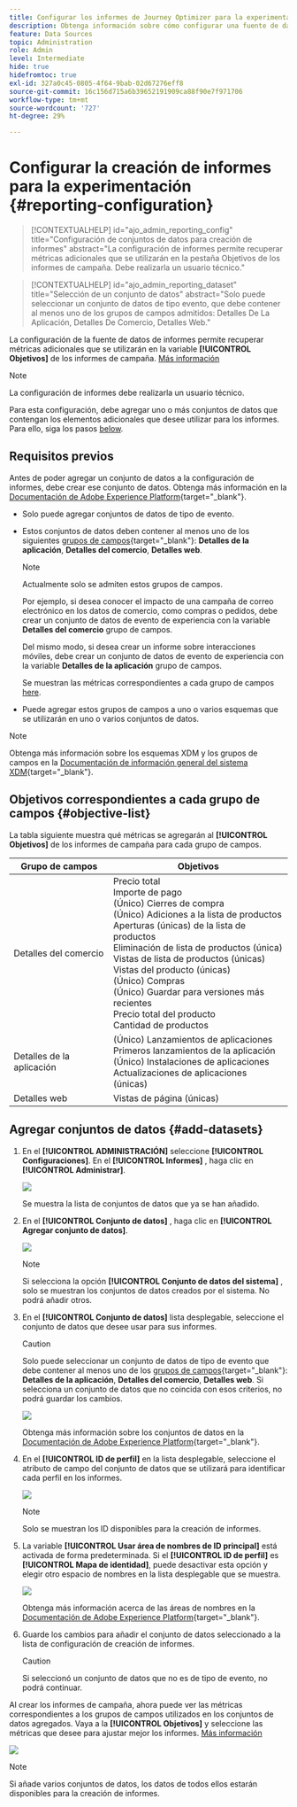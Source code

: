 ```yaml
---
title: Configurar los informes de Journey Optimizer para la experimentación
description: Obtenga información sobre cómo configurar una fuente de datos de creación de informes
feature: Data Sources
topic: Administration
role: Admin
level: Intermediate
hide: true
hidefromtoc: true
exl-id: 327a0c45-0805-4f64-9bab-02d67276eff8
source-git-commit: 16c156d715a6b39652191909ca88f90e7f971706
workflow-type: tm+mt
source-wordcount: '727'
ht-degree: 29%

---
```


# Configurar la creación de informes para la experimentación {#reporting-configuration}

>[!CONTEXTUALHELP]
>id="ajo_admin_reporting_config"
>title="Configuración de conjuntos de datos para creación de informes"
>abstract="La configuración de informes permite recuperar métricas adicionales que se utilizarán en la pestaña Objetivos de los informes de campaña. Debe realizarla un usuario técnico."

>[!CONTEXTUALHELP]
>id="ajo_admin_reporting_dataset"
>title="Selección de un conjunto de datos"
>abstract="Solo puede seleccionar un conjunto de datos de tipo evento, que debe contener al menos uno de los grupos de campos admitidos: Detalles De La Aplicación, Detalles De Comercio, Detalles Web."

<!--The reporting data source configuration allows you to define a connection to a system in order to retrieve additional information that will be used in your reports.-->

La configuración de la fuente de datos de informes permite recuperar métricas adicionales que se utilizarán en la variable **[!UICONTROL Objetivos]** de los informes de campaña. [Más información](content-experiment.md#objectives-global)

>[!NOTE]
>
>La configuración de informes debe realizarla un usuario técnico. <!--Rights?-->

Para esta configuración, debe agregar uno o más conjuntos de datos que contengan los elementos adicionales que desee utilizar para los informes. Para ello, siga los pasos [below](#add-datasets).

<!--
➡️ [Discover this feature in video](#video)
-->

## Requisitos previos


Antes de poder agregar un conjunto de datos a la configuración de informes, debe crear ese conjunto de datos. Obtenga más información en la [Documentación de Adobe Experience Platform](https://experienceleague.adobe.com/docs/experience-platform/catalog/datasets/user-guide.html?lang=es#create){target=&quot;_blank&quot;}.

* Solo puede agregar conjuntos de datos de tipo de evento.

* Estos conjuntos de datos deben contener al menos uno de los siguientes [grupos de campos](https://experienceleague.adobe.com/docs/experience-platform/xdm/tutorials/create-schema-ui.html?lang=es#field-group){target=&quot;_blank&quot;}: **Detalles de la aplicación**, **Detalles del comercio**, **Detalles web**.

   >[!NOTE]
   >
   >Actualmente solo se admiten estos grupos de campos.

   Por ejemplo, si desea conocer el impacto de una campaña de correo electrónico en los datos de comercio, como compras o pedidos, debe crear un conjunto de datos de evento de experiencia con la variable **Detalles del comercio** grupo de campos.

   Del mismo modo, si desea crear un informe sobre interacciones móviles, debe crear un conjunto de datos de evento de experiencia con la variable **Detalles de la aplicación** grupo de campos.

   Se muestran las métricas correspondientes a cada grupo de campos [here](#objective-list).

* Puede agregar estos grupos de campos a uno o varios esquemas que se utilizarán en uno o varios conjuntos de datos.

>[!NOTE]
>
>Obtenga más información sobre los esquemas XDM y los grupos de campos en la [Documentación de información general del sistema XDM](https://experienceleague.adobe.com/docs/experience-platform/xdm/home.html?lang=es){target=&quot;_blank&quot;}.

## Objetivos correspondientes a cada grupo de campos {#objective-list}

La tabla siguiente muestra qué métricas se agregarán al **[!UICONTROL Objetivos]** de los informes de campaña para cada grupo de campos.

| Grupo de campos | Objetivos |
|--- |--- |
| Detalles del comercio | Precio total<br>Importe de pago<br>(Único) Cierres de compra<br>(Único) Adiciones a la lista de productos<br>Aperturas (únicas) de la lista de productos<br>Eliminación de lista de productos (única)<br>Vistas de lista de productos (únicas)<br>Vistas del producto (únicas)<br>(Único) Compras<br>(Único) Guardar para versiones más recientes<br>Precio total del producto<br>Cantidad de productos |
| Detalles de la aplicación | (Único) Lanzamientos de aplicaciones<br>Primeros lanzamientos de la aplicación<br>(Único) Instalaciones de aplicaciones<br>Actualizaciones de aplicaciones (únicas) |
| Detalles web | Vistas de página (únicas) |

## Agregar conjuntos de datos {#add-datasets}

1. En el **[!UICONTROL ADMINISTRACIÓN]** seleccione **[!UICONTROL Configuraciones]**. En el  **[!UICONTROL Informes]** , haga clic en **[!UICONTROL Administrar]**.

   ![](assets/reporting-config-menu.png)

   Se muestra la lista de conjuntos de datos que ya se han añadido.

1. En el **[!UICONTROL Conjunto de datos]** , haga clic en **[!UICONTROL Agregar conjunto de datos]**.

   ![](assets/reporting-config-add.png)

   >[!NOTE]
   >
   >Si selecciona la opción **[!UICONTROL Conjunto de datos del sistema]** , solo se muestran los conjuntos de datos creados por el sistema. No podrá añadir otros.

1. En el **[!UICONTROL Conjunto de datos]** lista desplegable, seleccione el conjunto de datos que desee usar para sus informes.

   >[!CAUTION]
   >
   >Solo puede seleccionar un conjunto de datos de tipo de evento que debe contener al menos uno de los [grupos de campos](https://experienceleague.adobe.com/docs/experience-platform/xdm/tutorials/create-schema-ui.html#field-group){target=&quot;_blank&quot;}: **Detalles de la aplicación**, **Detalles del comercio**, **Detalles web**. Si selecciona un conjunto de datos que no coincida con esos criterios, no podrá guardar los cambios.

   ![](assets/reporting-config-datasets.png)

   Obtenga más información sobre los conjuntos de datos en la [Documentación de Adobe Experience Platform](https://experienceleague.adobe.com/docs/experience-platform/catalog/datasets/overview.html?lang=es){target=&quot;_blank&quot;}.

1. En el **[!UICONTROL ID de perfil]** en la lista desplegable, seleccione el atributo de campo del conjunto de datos que se utilizará para identificar cada perfil en los informes.

   ![](assets/reporting-config-profile-id.png)

   >[!NOTE]
   >
   >Solo se muestran los ID disponibles para la creación de informes.

1. La variable **[!UICONTROL Usar área de nombres de ID principal]** está activada de forma predeterminada. Si el **[!UICONTROL ID de perfil]** es **[!UICONTROL Mapa de identidad]**, puede desactivar esta opción y elegir otro espacio de nombres en la lista desplegable que se muestra.

   ![](assets/reporting-config-namespace.png)

   Obtenga más información acerca de las áreas de nombres en la [Documentación de Adobe Experience Platform](https://experienceleague.adobe.com/docs/experience-platform/identity/namespaces.html?lang=es){target=&quot;_blank&quot;}.

1. Guarde los cambios para añadir el conjunto de datos seleccionado a la lista de configuración de creación de informes.

   >[!CAUTION]
   >
   >Si seleccionó un conjunto de datos que no es de tipo de evento, no podrá continuar.

Al crear los informes de campaña, ahora puede ver las métricas correspondientes a los grupos de campos utilizados en los conjuntos de datos agregados. Vaya a la **[!UICONTROL Objetivos]** y seleccione las métricas que desee para ajustar mejor los informes. [Más información](content-experiment.md#objectives-global)

![](assets/reporting-config-objectives.png)

>[!NOTE]
>
>Si añade varios conjuntos de datos, los datos de todos ellos estarán disponibles para la creación de informes.

<!--
## How-to video {#video}

Understand how to configure Experience Platform reporting data sources.

>[!VIDEO]()
-->

